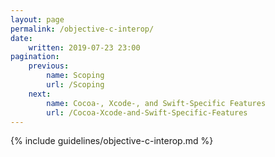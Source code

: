 ```yaml
---
layout: page
permalink: /objective-c-interop/
date:
    written: 2019-07-23 23:00
pagination:
    previous:
        name: Scoping
        url: /Scoping
    next:
        name: Cocoa-, Xcode-, and Swift-Specific Features
        url: /Cocoa-Xcode-and-Swift-Specific-Features
---
```


{% include guidelines/objective-c-interop.md %}
